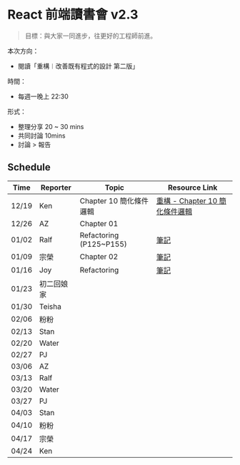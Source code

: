 # React 前端讀書會 v2.3

> 目標：與大家一同進步，往更好的工程師前進。

本次方向：

- 閱讀「重構︱改善既有程式的設計 第二版」

時間：

- 每週一晚上 22:30

形式：

- 整理分享 20 ~ 30 mins
- 共同討論 10mins
- 討論 > 報告

## Schedule

| Time  | Reporter | Topic                   | Resource Link                                                                 |
|-------|----------|-------------------------|-------------------------------------------------------------------------------|
| 12/19 | Ken      | Chapter 10 簡化條件邏輯       | [重構 - Chapter 10 簡化條件邏輯](https://hackmd.io/@SyqQnpPDTG-JiscjHKTJKA/r14UiCadj) |
| 12/26 | AZ       | Chapter 01              |                                                                               |
| 01/02 | Ralf     | Refactoring (P125~P155) | [筆記](https://hackmd.io/@k6ZVTtzSRiWCmssaGNPblw/S15BQ3RFi)                     |
| 01/09 | 宗榮       | Chapter 02              | [筆記](https://hackmd.io/@OfEpgvOnTP-Az7Yfy2Z6MA/rJ0CevIqs)                     |
| 01/16 | Joy      | Refactoring             | [筆記](https://hackmd.io/UKiDzm3eSmuAjnFvG2dkHQ?view)                           |
| 01/23 | 初二回娘家    |                         |                                                                               |
| 01/30 | Teisha   |                         |                                                                               |
| 02/06 | 粉粉       |                         |                                                                               |
| 02/13 | Stan     |                         |                                                                               |
| 02/20 | Water    |                         |                                                                               |
| 02/27 | PJ       |                         |                                                                               |
| 03/06 | AZ       |                         |                                                                               |
| 03/13 | Ralf     |                         |                                                                               |
| 03/20 | Water    |                         |                                                                               |
| 03/27 | PJ       |                         |                                                                               |
| 04/03 | Stan     |                         |                                                                               |
| 04/10 | 粉粉       |                         |                                                                               |
| 04/17 | 宗榮       |                         |                                                                               |
| 04/24 | Ken      |                         |                                                                               |
